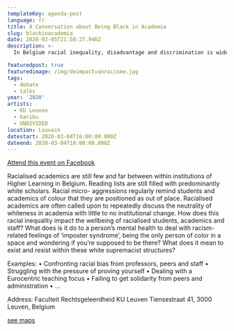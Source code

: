 ```yaml
---
templateKey: agenda-post
language: fr
title: A Conversation about Being Black in Academia
slug: blackinacademia
date: 2020-02-05T21:50:27.946Z
description: >-
  In Belgium racial inequality, disadvantage and discrimination is widespread within our educational system. During this gathering we will discuss the underrepresentation of racialised minorities within academic institutions and institutions of Higher Learning and the function of whiteness and white supremacy within academia. White supremacy is understood as the context within which whiteness can remain a neutralised and privileged racial positioning.

featuredpost: true
featuredimage: /img/deimpactvanracisme.jpg
tags:
  - debate
  - talks
year: '2020'
artists:
  - KU Leuven
  - Karibu
  - UNDIVIDED
location: Louvain
datestart: 2020-03-04T16:00:00.000Z
dateend: 2020-03-04T18:00:00.000Z
---
```

[Attend this event on Facebook](https://www.facebook.com/events/818447155245555/)



Racialised academics are still few and far between within institutions of Higher Learning
in Belgium. Reading lists are still filled with predominantly white scholars. Racial micro-
aggressions regularly remind students and academics of colour that they are positioned
as out of place. Racialised academics are often called upon to repeatedly discuss the
neutrality of whiteness in academia with little to no institutional change.
How does this racial inequality impact the wellbeing of racialised students, academics
and staff? What does is it do to a person’s mental health to deal with racism-related
feelings of ‘imposter syndrome’, being the only person of color in a space and
wondering if you’re supposed to be there? What does it mean to exist and resist within
these white supremacist structures?


Examples:
• Confronting racial bias from professors, peers and staff
• Struggling with the pressure of proving yourself
• Dealing with a Eurocentric teaching focus
• Failing to get solidarity from peers and administration
• …

Address: Faculteit Rechtsgeleerdheid KU Leuven
Tiensestraat 41, 3000 Leuven, Belgium

[see maps](https://goo.gl/maps/DAwDffCCZrnZStuGA)

